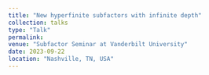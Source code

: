 ```yaml
---
title: "New hyperfinite subfactors with infinite depth"
collection: talks
type: "Talk"
permalink: 
venue: "Subfactor Seminar at Vanderbilt University"
date: 2023-09-22
location: "Nashville, TN, USA"
---
```


